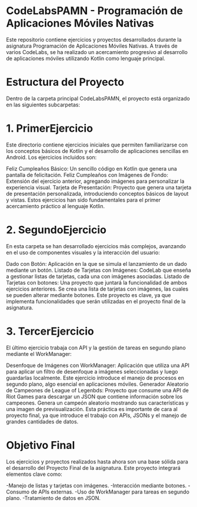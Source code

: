 # **CodeLabsPAMN - Programación de Aplicaciones Móviles Nativas**

Este repositorio contiene ejercicios y proyectos desarrollados durante la asignatura Programación de Aplicaciones Móviles Nativas. A través de varios CodeLabs, se ha realizado un acercamiento progresivo al desarrollo de aplicaciones móviles utilizando Kotlin como lenguaje principal.

# **Estructura del Proyecto**
Dentro de la carpeta principal CodeLabsPAMN, el proyecto está organizado en las siguientes subcarpetas:

# **1. PrimerEjercicio**
Este directorio contiene ejercicios iniciales que permiten familiarizarse con los conceptos básicos de Kotlin y el desarrollo de aplicaciones sencillas en Android. Los ejercicios incluidos son:

Feliz Cumpleaños Básico: Un sencillo código en Kotlin que genera una pantalla de felicitación.
Feliz Cumpleaños con Imágenes de Fondo: Extensión del ejercicio anterior, agregando imágenes para personalizar la experiencia visual.
Tarjeta de Presentación: Proyecto que genera una tarjeta de presentación personalizada, introduciendo conceptos básicos de layout y vistas.
Estos ejercicios han sido fundamentales para el primer acercamiento práctico al lenguaje Kotlin.

# **2. SegundoEjercicio**
En esta carpeta se han desarrollado ejercicios más complejos, avanzando en el uso de componentes visuales y la interacción del usuario:

Dado con Botón: Aplicación en la que se simula el lanzamiento de un dado mediante un botón.
Listado de Tarjetas con Imágenes: CodeLab que enseña a gestionar listas de tarjetas, cada una con imágenes asociadas.
Listado de Tarjetas con botones: Una proyecto que juntará la funcionalidad de ambos ejercicios anteriores. Se crea una lista de tarjetas con imágenes, las cuales se pueden alterar mediante botones. Este proyecto es clave, ya que implementa funcionalidades que serán utilizadas en el proyecto final de la asignatura.

# **3. TercerEjercicio**
El último ejercicio trabaja con API y la gestión de tareas en segundo plano mediante el WorkManager:

Desenfoque de Imágenes con WorkManager: Aplicación que utiliza una API para aplicar un filtro de desenfoque a imágenes seleccionadas y luego guardarlas localmente. Este ejercicio introduce el manejo de procesos en segundo plano, algo esencial en aplicaciones móviles.
Generador Aleatorio de Campeones de League of Legenbds: Proyecto que consume una API de Riot Games para descargar un JSON que contiene información sobre los campeones. Genera un campeón aleatorio mostrando sus características y una imagen de previsualización. Esta práctica es importante de cara al proyecto final, ya que introduce el trabajo con APIs, JSONs y el manejo de grandes cantidades de datos.

# **Objetivo Final**
Los ejercicios y proyectos realizados hasta ahora son una base sólida para el desarrollo del Proyecto Final de la asignatura. Este proyecto integrará elementos clave como:

-Manejo de listas y tarjetas con imágenes.
-Interacción mediante botones.
-Consumo de APIs externas.
-Uso de WorkManager para tareas en segundo plano.
-Tratamiento de datos en JSON.
